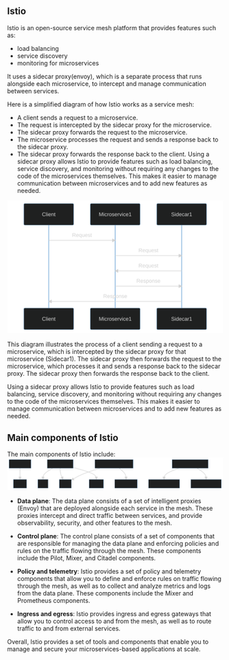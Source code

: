 ## Istio

Istio is an open-source service mesh platform that provides features such as:
- load balancing
- service discovery
- monitoring for microservices

It uses a sidecar proxy(envoy), which is a separate process that runs alongside each microservice, to intercept and manage communication between services.

Here is a simplified diagram of how Istio works as a service mesh:

- A client sends a request to a microservice.
- The request is intercepted by the sidecar proxy for the microservice.
- The sidecar proxy forwards the request to the microservice.
- The microservice processes the request and sends a response back to the sidecar proxy.
- The sidecar proxy forwards the response back to the client.
Using a sidecar proxy allows Istio to provide features such as load balancing, service discovery, and monitoring without requiring any changes to the code of the microservices themselves. This makes it easier to manage communication between microservices and to add new features as needed.


![Istio diagram explication](https://raw.githubusercontent.com/sosan/scenarios-istio/main/service-mesh-vs-ingress/assets/images/explanation_diagram_istio.svg)

This diagram illustrates the process of a client sending a request to a microservice, which is intercepted by the sidecar proxy for that microservice (Sidecar1). The sidecar proxy then forwards the request to the microservice, which processes it and sends a response back to the sidecar proxy. The sidecar proxy then forwards the response back to the client.

Using a sidecar proxy allows Istio to provide features such as load balancing, service discovery, and monitoring without requiring any changes to the code of the microservices themselves. This makes it easier to manage communication between microservices and to add new features as needed.

## Main components of Istio

The main components of Istio include:
![Main components istio](https://raw.githubusercontent.com/sosan/scenarios-istio/main/service-mesh-vs-ingress/assets/images/components_istio.svg)

- **Data plane**: The data plane consists of a set of intelligent proxies (Envoy) that are deployed alongside each service in the mesh. These proxies intercept and direct traffic between services, and provide observability, security, and other features to the mesh.

- **Control plane**: The control plane consists of a set of components that are responsible for managing the data plane and enforcing policies and rules on the traffic flowing through the mesh. These components include the Pilot, Mixer, and Citadel components.

- **Policy and telemetry**: Istio provides a set of policy and telemetry components that allow you to define and enforce rules on traffic flowing through the mesh, as well as to collect and analyze metrics and logs from the data plane. These components include the Mixer and Prometheus components.

- **Ingress and egress**: Istio provides ingress and egress gateways that allow you to control access to and from the mesh, as well as to route traffic to and from external services.

Overall, Istio provides a set of tools and components that enable you to manage and secure your microservices-based applications at scale.